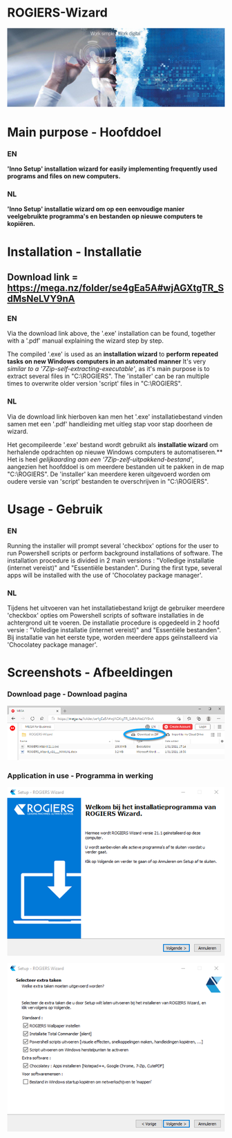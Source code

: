 # ROGIERS-Wizard 

![GitHub Logo](/GRAPHICS/GitHub/Banner.png)


# Main purpose - Hoofddoel
### EN
  **'Inno Setup' installation wizard for easily implementing frequently used programs and files on new computers.**
### NL
  **'Inno Setup' installatie wizard om op een eenvoudige manier veelgebruikte programma's en bestanden op nieuwe computers te kopiëren.**
  
  
  
# Installation - Installatie

## Download link = https://mega.nz/folder/se4gEa5A#wjAGXtgTR_SdMsNeLVY9nA

### EN
  Via the download link above, the '.exe' installation can be found, together with a '.pdf' manual explaining the wizard step by step.

  The compiled '.exe' is used as an **installation wizard** to **perform repeated tasks on new Windows computers in an automated manner**
  It's very *similar to a '7Zip-self-extracting-executable'*, as it's main purpose is to extract several files in "C:\ROGIERS".
  The 'installer' can be ran multiple times to overwrite older version 'script' files in "C:\ROGIERS".  
### NL
  Via de download link hierboven kan men het '.exe' installatiebestand vinden samen met een '.pdf' handleiding met uitleg stap voor stap doorheen de wizard.

  Het gecompileerde '.exe' bestand wordt gebruikt als **installatie wizard** om herhalende opdrachten op nieuwe Windows computers te automatiseren.**
  Het is heel *gelijkaarding aan een '7Zip-zelf-uitpakkend-bestand'*, aangezien het hoofddoel is om meerdere bestanden uit te pakken in de map "C:\ROGIERS".
  De 'installer' kan meerdere keren uitgevoerd worden om oudere versie van 'script' bestanden te overschrijven in "C:\ROGIERS".
  
  
  
# Usage - Gebruik

### EN
  Running the installer will prompt several 'checkbox' options for the user to run Powershell scripts or perform background installations of software.
  The installation procedure is divided in 2 main versions : "Volledige installatie   (internet vereist)" and "Essentiële bestanden".
  During the first type, several apps will be installed with the use of 'Chocolatey package manager'.  
### NL
  Tijdens het uitvoeren van het installatiebestand krijgt de gebruiker meerdere 'checkbox' opties om Powershell scripts of software installaties in de achtergrond uit  te voeren.
  De installatie procedure is opgedeeld in 2 hoofd versie : "Volledige installatie   (internet vereist)" and "Essentiële bestanden".
  Bij installatie van het eerste type, worden meerdere apps geïnstalleerd via 'Chocolatey package manager'.
  
  
# Screenshots - Afbeeldingen

### Download page - Download pagina
![GitHub Logo](/GRAPHICS/GitHub/MegaDownload.png)

### Application in use - Programma in werking
![GitHub Logo](/GRAPHICS/GitHub/WelcomeScreen.png)

![GitHub Logo](/GRAPHICS/GitHub/TaskSelection.png)
